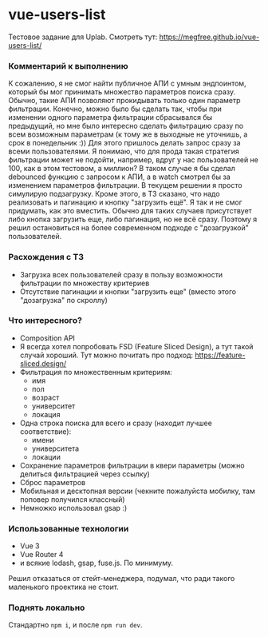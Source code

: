 # vue-users-list

Тестовое задание для Uplab.
Смотреть тут: https://megfree.github.io/vue-users-list/

### Комментарий к выполнению
К сожалению, я не смог найти публичное АПИ с умным эндпоинтом, который бы мог принимать множество параметров поиска сразу. Обычно, такие АПИ позволяют прокидывать только один параметр фильтрации.
Конечно, можно было бы сделать так, чтобы при изменении одного параметра фильтрации сбрасывался бы предыдущий, но мне было интересно сделать фильтрацию сразу по всем возможным параметрам (к тому же в выходные не уточнишь, а срок в понедельник :))
Для этого пришлось делать запрос сразу за всеми пользователями.
Я понимаю, что для прода такая стратегия фильтрации может не подойти, например, вдруг у нас пользователей не 100, как в этом тестовом, а миллион? В таком случае я бы сделал debounced функцию с запросом к АПИ, а в watch смотрел бы за изменением параметров фильтрации.
В текущем решении я просто симулирую подзагрузку.
Кроме этого, в ТЗ сказано, что надо реализовать и пагинацию и кнопку "загрузить ещё". Я так и не смог придумать, как это вместить. Обычно для таких случаев присутствует либо кнопка загрузить еще, либо пагинация, но не всё сразу. Поэтому я решил остановиться на более современном подходе с "дозагрузкой" пользователей.

### Расхождения с ТЗ
- Загрузка всех пользователей сразу в пользу возможности фильтрации по множеству критериев
- Отсутствие пагинации и кнопки "загрузить еще" (вместо этого "дозагрузка" по скроллу)

### Что интересного?
- Composition API
- Я всегда хотел попробовать FSD (Feature Sliced Design), а тут такой случай хороший. Тут можно почитать про подход: https://feature-sliced.design/
- Фильтрация по множественным критериям:
  - имя
  - пол
  - возраст
  - университет
  - локация
- Одна строка поиска для всего и сразу (находит лучшее соответствие):
  - имени
  - университета
  - локации
- Сохранение параметров фильтрации в квери параметры (можно делиться фильтрацией через ссылку)
- Сброс параметров
- Мобильная и десктопная версии (чекните пожалуйста мобилку, там поповер получился классный)
- Немножко использовал gsap :)

### Использованные технологии

- Vue 3
- Vue Router 4
- и всякие lodash, gsap, fuse.js. По минимуму.

Решил отказаться от стейт-менеджера, подумал, что ради такого маленького проектика не стоит.

### Поднять локально

Стандартно `npm i`, и после `npm run dev`.